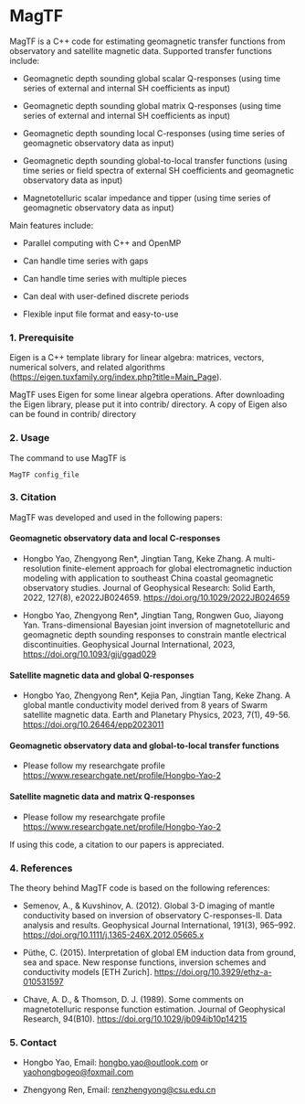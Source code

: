 # MagTF
MagTF is a C++ code for estimating geomagnetic transfer functions from observatory and satellite magnetic data. Supported transfer functions include:

- Geomagnetic depth sounding global scalar Q-responses (using time series of external and internal SH coefficients as input)

- Geomagnetic depth sounding global matrix Q-responses (using time series of external and internal SH coefficients as input)

- Geomagnetic depth sounding local C-responses (using time series of geomagnetic observatory data as input)

- Geomagnetic depth sounding global-to-local transfer functions (using time series or field spectra of external SH coefficients and geomagnetic observatory data as input)

- Magnetotelluric scalar impedance and tipper (using time series of geomagnetic observatory data as input)

Main features include:

- Parallel computing with C++ and OpenMP

- Can handle time series with gaps

- Can handle time series with multiple pieces

- Can deal with user-defined discrete periods

- Flexible input file format and easy-to-use

### 1. Prerequisite
Eigen is a C++ template library for linear algebra: matrices, vectors, numerical solvers, and related algorithms (https://eigen.tuxfamily.org/index.php?title=Main_Page).

MagTF uses Eigen for some linear algebra operations. After downloading the Eigen library, please put it into contrib/ directory. A copy of Eigen also can be found in contrib/ directory

### 2. Usage
The command to use MagTF is 

```
MagTF config_file
```

### 3. Citation
MagTF was developed and used in the following papers:

#### Geomagnetic observatory data and local C-responses
- Hongbo Yao, Zhengyong Ren*, Jingtian Tang, Keke Zhang. A multi-resolution finite-element approach for global electromagnetic induction modeling with application to southeast China coastal geomagnetic observatory studies. Journal of Geophysical Research: Solid Earth, 2022, 127(8), e2022JB024659. https://doi.org/10.1029/2022JB024659

- Hongbo Yao, Zhengyong Ren*, Jingtian Tang, Rongwen Guo, Jiayong Yan. Trans-dimensional Bayesian joint inversion of magnetotelluric and geomagnetic depth sounding responses to constrain mantle electrical discontinuities. Geophysical Journal International, 2023, https://doi.org/10.1093/gji/ggad029

#### Satellite magnetic data and global Q-responses
- Hongbo Yao, Zhengyong Ren*, Kejia Pan, Jingtian Tang, Keke Zhang. A global mantle conductivity model derived from 8 years of Swarm satellite magnetic data. Earth and Planetary Physics, 2023, 7(1), 49-56. https://doi.org/10.26464/epp2023011

#### Geomagnetic observatory data and global-to-local transfer functions
- Please follow my researchgate profile https://www.researchgate.net/profile/Hongbo-Yao-2

#### Satellite magnetic data and matrix Q-responses
- Please follow my researchgate profile https://www.researchgate.net/profile/Hongbo-Yao-2

If using this code, a citation to our papers is appreciated.

### 4. References
The theory behind MagTF code is based on the following references:

- Semenov, A., & Kuvshinov, A. (2012). Global 3-D imaging of mantle conductivity based on inversion of 
observatory C-responses-II. Data analysis and results. Geophysical Journal International, 191(3), 965–992. 
https://doi.org/10.1111/j.1365-246X.2012.05665.x

- Püthe, C. (2015). Interpretation of global EM induction data from ground, sea and space. New response functions, 
inversion schemes and conductivity models [ETH Zurich]. https://doi.org/10.3929/ethz-a-010531597

- Chave, A. D., & Thomson, D. J. (1989). Some comments on magnetotelluric response function estimation. 
Journal of Geophysical Research, 94(B10). https://doi.org/10.1029/jb094ib10p14215

### 5. Contact
- Hongbo Yao, Email: hongbo.yao@outlook.com or yaohongbogeo@foxmail.com

- Zhengyong Ren, Email: renzhengyong@csu.edu.cn
